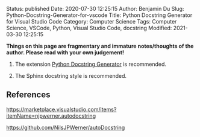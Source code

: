 Status: published
Date: 2020-07-30 12:25:15
Author: Benjamin Du
Slug: Python-Docstring-Generator-for-vscode
Title: Python Docstring Generator for Visual Studio Code
Category: Computer Science
Tags: Computer Science, VSCode, Python, Visual Studio Code, docstring
Modified: 2021-03-30 12:25:15

**Things on this page are fragmentary and immature notes/thoughts of the author. Please read with your own judgement!**

1. The extension 
    [Python Docstring Generator](https://marketplace.visualstudio.com/items?itemName=njpwerner.autodocstring)
    is recommended.

2. The Sphinx docstring style is recommended. 

## References

https://marketplace.visualstudio.com/items?itemName=njpwerner.autodocstring

https://github.com/NilsJPWerner/autoDocstring